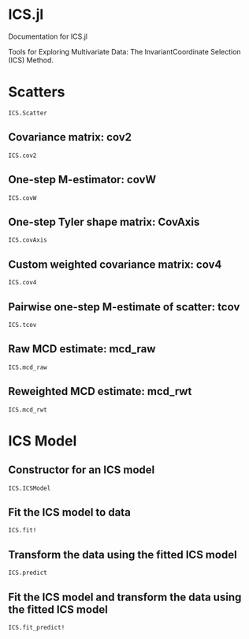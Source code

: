 # ICS.jl

Documentation for ICS.jl

Tools for Exploring Multivariate Data: The InvariantCoordinate Selection (ICS) Method.

# Scatters
```@docs
ICS.Scatter
```

## Covariance matrix: cov2
```@docs
ICS.cov2
```
## One-step M-estimator: covW
```@docs
ICS.covW
```
## One-step Tyler shape matrix: CovAxis
```@docs
ICS.covAxis
```

## Custom weighted covariance matrix: cov4
```@docs
ICS.cov4
```

## Pairwise one-step M-estimate of scatter: tcov
```@docs
ICS.tcov
```

## Raw MCD estimate: mcd_raw
```@docs
ICS.mcd_raw
```

## Reweighted MCD estimate: mcd_rwt
```@docs
ICS.mcd_rwt
```

# ICS Model

## Constructor for an ICS model
```@docs
ICS.ICSModel
```

## Fit the ICS model to data
```@docs
ICS.fit!
```

## Transform the data using the fitted ICS model
```@docs
ICS.predict
```

## Fit the ICS model and transform the data using the fitted ICS model
```@docs
ICS.fit_predict!
```


